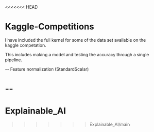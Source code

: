 <<<<<<< HEAD
# Kaggle-Competitions

I have included the full kernel for some of the data set available on the kaggle competation. 

This includes making a model and testing the accuracy through a single pipeline. 

-- Feature normalization (StandardScalar)

-- 
=======
# Explainable_AI
>>>>>>> Explainable_AI/main
